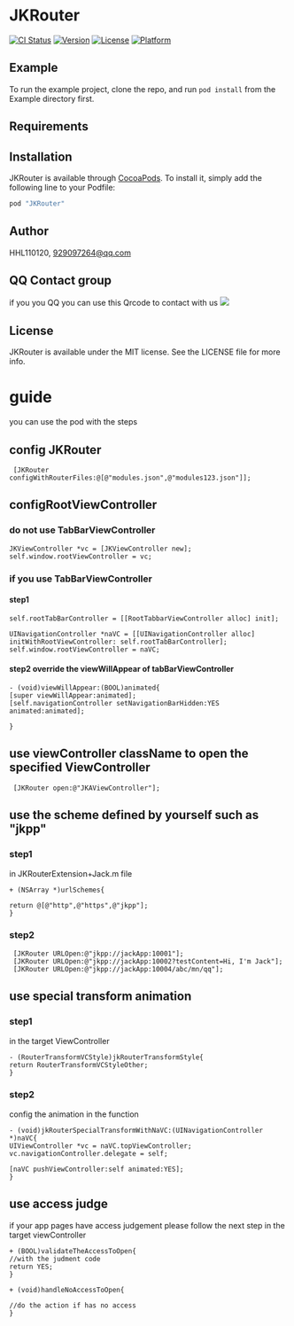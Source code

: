 # JKRouter

[![CI Status](http://img.shields.io/travis/HHL110120/JKRouter.svg?style=flat)](https://travis-ci.org/HHL110120/JKRouter)
[![Version](https://img.shields.io/cocoapods/v/JKRouter.svg?style=flat)](http://cocoapods.org/pods/JKRouter)
[![License](https://img.shields.io/cocoapods/l/JKRouter.svg?style=flat)](http://cocoapods.org/pods/JKRouter)
[![Platform](https://img.shields.io/cocoapods/p/JKRouter.svg?style=flat)](http://cocoapods.org/pods/JKRouter)

## Example

To run the example project, clone the repo, and run `pod install` from the Example directory first.

## Requirements

## Installation

JKRouter is available through [CocoaPods](http://cocoapods.org). To install
it, simply add the following line to your Podfile:

```ruby
pod "JKRouter"
```

## Author

HHL110120, 929097264@qq.com

## QQ Contact group
if you you QQ you can use this Qrcode to contact with us
![](https://github.com/xindizhiyin2014/JKRouter/blob/master/JKRouter.png?raw=true)

## License

JKRouter is available under the MIT license. See the LICENSE file for more info.

# guide
you can use the pod with the steps
## config JKRouter
```
 [JKRouter configWithRouterFiles:@[@"modules.json",@"modules123.json"]];

```
## configRootViewController
### do not use TabBarViewController

```
JKViewController *vc = [JKViewController new];
self.window.rootViewController = vc;
```
### if you use TabBarViewController
#### step1
```
self.rootTabBarController = [[RootTabbarViewController alloc] init];

UINavigationController *naVC = [[UINavigationController alloc] initWithRootViewController: self.rootTabBarController];
self.window.rootViewController = naVC;

```
#### step2  override the viewWillAppear of tabBarViewController
```
- (void)viewWillAppear:(BOOL)animated{
[super viewWillAppear:animated];
[self.navigationController setNavigationBarHidden:YES animated:animated];

}
```

## use viewController className to open the specified ViewController
```
 [JKRouter open:@"JKAViewController"];
```
## use the scheme defined by yourself such as "jkpp"
### step1
in JKRouterExtension+Jack.m  file
```
+ (NSArray *)urlSchemes{

return @[@"http",@"https",@"jkpp"];
}
```
### step2
```
 [JKRouter URLOpen:@"jkpp://jackApp:10001"];
 [JKRouter URLOpen:@"jkpp://jackApp:10002?testContent=Hi, I'm Jack"];
 [JKRouter URLOpen:@"jkpp://jackApp:10004/abc/mn/qq"];
````
## use special transform animation
### step1
in the target ViewController
```
- (RouterTransformVCStyle)jkRouterTransformStyle{
return RouterTransformVCStyleOther;
}
```
### step2
config the animation in  the function
```
- (void)jkRouterSpecialTransformWithNaVC:(UINavigationController *)naVC{
UIViewController *vc = naVC.topViewController;
vc.navigationController.delegate = self;

[naVC pushViewController:self animated:YES];
}

```
## use access judge
if your app pages have access judgement  please follow the next step in the target viewController
```
+ (BOOL)validateTheAccessToOpen{
//with the judment code
return YES;
}

+ (void)handleNoAccessToOpen{

//do the action if has no access
}
```


